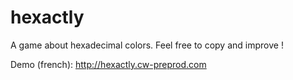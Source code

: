 hexactly
========

A game about hexadecimal colors.
Feel free to copy and improve !

Demo (french): http://hexactly.cw-preprod.com

